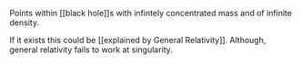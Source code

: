Points within [[black hole]]s with infintely concentrated mass and of infinite density.

If it exists this could be [[explained by General Relativity]]. Although, general relativity fails to work at singularity. 